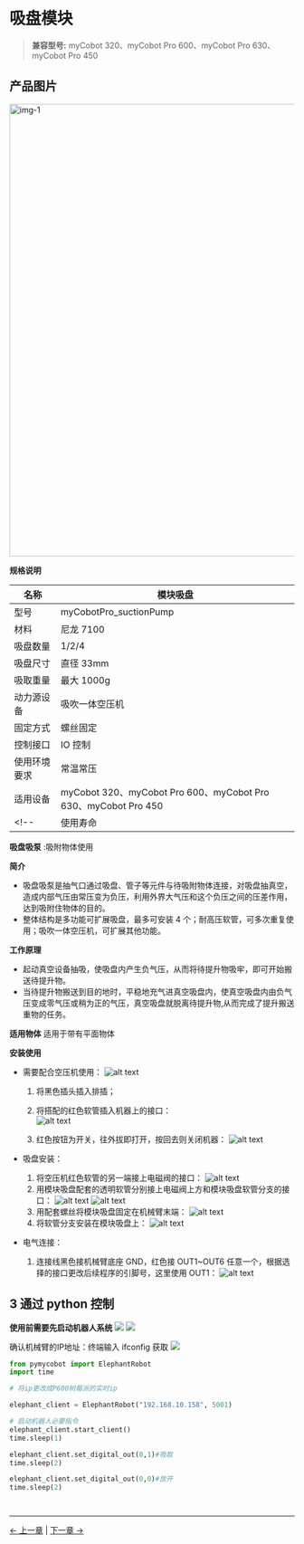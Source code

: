 # 吸盘模块

> **兼容型号:** myCobot 320、myCobot Pro 600、myCobot Pro 630、myCobot Pro 450


## 产品图片

<img src="../../../resources/1-ProductIntroduction/1.4/1.4.2-PumpCup/吸盘模块1.jpg" alt="img-1" width="800" height=“auto” />



**规格说明**

| 名称         | 模块吸盘                                      |
| ------------ | --------------------------------------------- |
| 型号         | myCobotPro_suctionPump                        |
| 材料         | 尼龙 7100                                     |
| 吸盘数量     | 1/2/4                                         |
| 吸盘尺寸     | 直径 33mm                                     |
| 吸取重量     | 最大 1000g                                    |
| 动力源设备   | 吸吹一体空压机                                |
| 固定方式     | 螺丝固定                                      |
| 控制接口     | IO 控制                                       |
| 使用环境要求 | 常温常压                                      |
| 适用设备     | myCobot 320、myCobot Pro 600、myCobot Pro 630、myCobot Pro 450 |
<!-- | 使用寿命     | 一年                                          | -->
**吸盘吸泵** :吸附物体使用

**简介**

- 吸盘吸泵是抽气口通过吸盘、管子等元件与待吸附物体连接，对吸盘抽真空，造成内部气压由常压变为负压，利用外界大气压和这个负压之间的压差作用，达到吸附住物体的目的。
- 整体结构是多功能可扩展吸盘，最多可安装 4 个；耐高压软管，可多次重复使用；吸吹一体空压机，可扩展其他功能。

**工作原理**

- 起动真空设备抽吸，使吸盘内产生负气压，从而将待提升物吸牢，即可开始搬送待提升物。
- 当待提升物搬送到目的地时，平稳地充气进真空吸盘内，使真空吸盘内由负气压变成零气压或稍为正的气压，真空吸盘就脱离待提升物,从而完成了提升搬送重物的任务。

**适用物体** 适用于带有平面物体

<!-- **外观介绍**

- 多功能可扩展吸盘，可最多安装 4 个 4-p
  ![pi](../../resourse/2-serialproduct/IMG_8238.jpg)

- 耐高压软管，可多次重复使用

  ![pi](../../resourse/2-serialproduct/IMG_8264.jpg)

- 吸吹一体空压机，可扩展其他功能

  ![pi](../../resourse/2-serialproduct/IMG_8000.jpg) -->

**安装使用**

- 需要配合空压机使用：
  ![alt text](../../../resources/1-ProductIntroduction/1.4/1.4.2-PumpCup/a1.png)

  1. 将黑色插头插入排插；

  2. 将搭配的红色软管插入机器上的接口：  
     ![alt text](../../../resources/1-ProductIntroduction/1.4/1.4.2-PumpCup/a2.png)
  3. 红色按钮为开关，往外拔即打开，按回去则关闭机器：
     ![alt text](../../../resources/1-ProductIntroduction/1.4/1.4.2-PumpCup/a3.png)

- 吸盘安装：

 

  1. 将空压机红色软管的另一端接上电磁阀的接口：
     ![alt text](../../../resources/1-ProductIntroduction/1.4/1.4.2-PumpCup/a4.png)
  2. 用模块吸盘配套的透明软管分别接上电磁阀上方和模块吸盘软管分支的接口：
     ![alt text](../../../resources/1-ProductIntroduction/1.4/1.4.2-PumpCup/a5.png)
     ![alt text](../../../resources/1-ProductIntroduction/1.4/1.4.2-PumpCup/a6.png)
  3. 用配套螺丝将模块吸盘固定在机械臂末端：
     ![alt text](../../../resources/1-ProductIntroduction/1.4/1.4.2-PumpCup/a7.png)
  4. 将软管分支安装在模块吸盘上：
     ![alt text](../../../resources/1-ProductIntroduction/1.4/1.4.2-PumpCup/a8.png)

- 电气连接：

  1. 连接线黑色接机械臂底座 GND，红色接 OUT1~OUT6 任意一个，根据选择的接口更改后续程序的引脚号，这里使用 OUT1：
     ![alt text](../../../resources/1-ProductIntroduction/1.4/1.4.2-PumpCup/a9.png)


## 3 通过 python 控制

**使用前需要先启动机器人系统**
![](../../../resources/1-ProductIntroduction/1.4/poweron/poweron.png)
![](../../../resources/1-ProductIntroduction/1.4/poweron/poweron2.png)

确认机械臂的IP地址：终端输入 ifconfig 获取
![](../../../resources/1-ProductIntroduction/1.4/poweron/ip.png)

```python
from pymycobot import ElephantRobot
import time

# 将ip更改成P600树莓派的实时ip

elephant_client = ElephantRobot("192.168.10.158", 5001)

# 启动机器人必要指令
elephant_client.start_client()
time.sleep(1)

elephant_client.set_digital_out(0,1)#吸取
time.sleep(2)

elephant_client.set_digital_out(0,0)#放开
time.sleep(2)




```
---

[← 上一章](./10.6-SingleSuctionPump.md) | [下一章 →](./10.8-CameraModulePro.md)